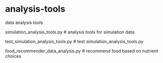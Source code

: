 # analysis-tools
data analysis tools

simulation_analysis_tools.py        # analysis tools for simulation data

test_simulation_analysis_tools.py   # test simulation_analysis_tools.py

food_recommender_data_analysis.py   # recommend food based on nutrient choices
